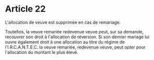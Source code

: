 # Article 22

L'allocation de veuve est supprimée en cas de remariage.

Toutefois, la veuve remariée redevenue veuve peut, sur sa demande, recouvrer son droit à l'allocation de réversion. Si son dernier mariage lui ouvre également droit à une allocation au titre du régime de l'I.R.C.A.N.T.E.C. la veuve remariée, redevenue veuve, peut opter pour l'allocation du montant le plus élevé.

